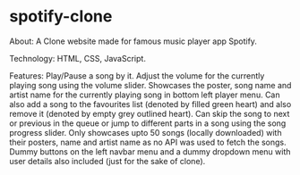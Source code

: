 # spotify-clone
About: A Clone website made for famous music player app Spotify.

Technology: HTML, CSS, JavaScript.

Features: Play/Pause a song by it. Adjust the volume for the currently playing song using the volume slider. Showcases the poster, song name and artist name for the currently playing song in bottom left player menu. Can also add a song to the favourites list (denoted by filled green heart) and also remove it (denoted by empty grey outlined heart). Can skip the song to next or previous in the queue or jump to different parts in a song using the song progress slider. Only showcases upto 50 songs (locally downloaded) with their posters, name and artist name as no API was used to fetch the songs. Dummy buttons on the left navbar menu and a dummy dropdown menu with user details also included (just for the sake of clone). 
